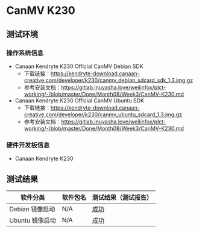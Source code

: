 # CanMV K230

## 测试环境

### 操作系统信息

- Canaan Kendryte K230 Official CanMV Debian SDK
  - 下载链接：https://kendryte-download.canaan-creative.com/developer/k230/canmv_debian_sdcard_sdk_1.3.img.gz
  - 参考安装文档：https://gitlab.inuyasha.love/weilinfox/plct-working/-/blob/master/Done/Month08/Week3/CanMV-K230.md
- Canaan Kendryte K230 Official CanMV Ubuntu SDK
  - 下载链接：https://kendryte-download.canaan-creative.com/developer/k230/canmv_ubuntu_sdcard_1.3.img.gz
  - 参考安装文档：https://gitlab.inuyasha.love/weilinfox/plct-working/-/blob/master/Done/Month08/Week3/CanMV-K230.md

### 硬件开发板信息

- Canaan Kendryte K230

## 测试结果

| 软件分类        | 软件包名 | 测试结果（测试报告） |
|-------------|----------|------------------|
| Debian 镜像启动 | N/A      | [成功][K230]       |
| Ubuntu 镜像启动 | N/A      | [成功][K230]       |

[K230]: https://gitee.com/yunxiangluo/ruyisdk-test/blob/master/20240224/RUYI_%E5%8C%85%E7%AE%A1%E7%90%86_0.5.0_%E7%89%88%E6%9C%AC_CanMV-K230_%E9%95%9C%E5%83%8F%E5%88%B7%E5%86%99%E6%B5%8B%E8%AF%95%E7%BB%93%E6%9E%9C.md